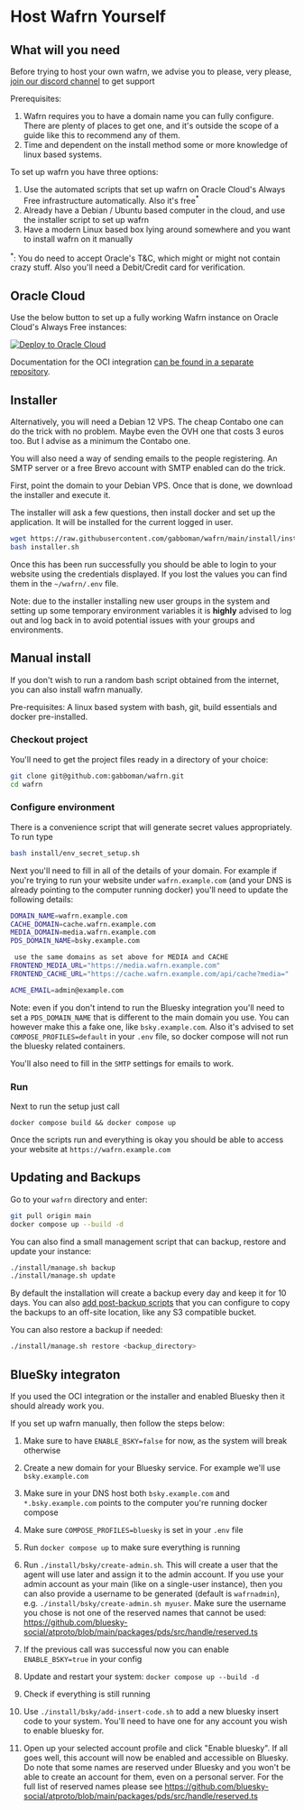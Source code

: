 # Host Wafrn Yourself

## What will you need

Before trying to host your own wafrn, we advise you to please, very please, [join our discord channel](https://discord.gg/EXpCBpvM) to get support

Prerequisites:

1. Wafrn requires you to have a domain name you can fully configure. There are plenty of places to get one, and it's outside the scope of a guide like this to recommend any of them.
2. Time and dependent on the install method some or more knowledge of linux based systems.

To set up wafrn you have three options:

1. Use the automated scripts that set up wafrn on Oracle Cloud's Always Free infrastructure automatically. Also it's free<sup>*<sup>
2. Already have a Debian / Ubuntu based computer in the cloud, and use the installer script to set up wafrn
3. Have a modern Linux based box lying around somewhere and you want to install wafrn on it manually

<sup>*</sup>: You do need to accept Oracle's T&C, which might or might not contain crazy stuff. Also you'll need a Debit/Credit card for verification.

## Oracle Cloud

Use the below button to set up a fully working Wafrn instance on Oracle Cloud's Always Free instances:

[![Deploy to Oracle Cloud][magic_button]][magic_wafrn_basic_stack]

Documentation for the OCI integration [can be found in a separate repository](https://github.com/sztupy/wafrn-opentofu).

## Installer

Alternatively, you will need a Debian 12 VPS. The cheap Contabo one can do the trick with no problem. Maybe even the OVH one that costs 3 euros too. But I advise as a minimum the Contabo one.

You will also need a way of sending emails to the people registering. An SMTP server or a free Brevo account with SMTP enabled can do the trick.

First, point the domain to your Debian VPS. Once that is done, we download the installer and execute it.

The installer will ask a few questions, then install docker and set up the application. It will be installed for the current logged in user.

```bash
wget https://raw.githubusercontent.com/gabboman/wafrn/main/install/installer.sh
bash installer.sh
```

Once this has been run successfully you should be able to login to your website using the credentials displayed. If you lost the values you can find them in the `~/wafrn/.env` file.

Note: due to the installer installing new user groups in the system and setting up some temporary environment variables it is **highly** advised to log out and log back in to avoid potential issues with your groups and environments.

## Manual install

If you don't wish to run a random bash script obtained from the internet, you can also install wafrn manually.

Pre-requisites: A linux based system with bash, git, build essentials and docker pre-installed.

### Checkout project

You'll need to get the project files ready in a directory of your choice:

```bash
git clone git@github.com:gabboman/wafrn.git
cd wafrn
```

### Configure environment

There is a convenience script that will generate secret values appropriately. To run type

```bash
bash install/env_secret_setup.sh
```

Next you'll need to fill in all of the details of your domain. For example if you're trying to run your website under `wafrn.example.com` (and your DNS is already pointing to the computer running docker) you'll need to update the following details:

```sh
DOMAIN_NAME=wafrn.example.com
CACHE_DOMAIN=cache.wafrn.example.com
MEDIA_DOMAIN=media.wafrn.example.com
PDS_DOMAIN_NAME=bsky.example.com

 use the same domains as set above for MEDIA and CACHE
FRONTEND_MEDIA_URL="https://media.wafrn.example.com"
FRONTEND_CACHE_URL="https://cache.wafrn.example.com/api/cache?media="

ACME_EMAIL=admin@example.com
```

Note: even if you don't intend to run the Bluesky integration you'll need to set a `PDS_DOMAIN_NAME` that is different to the main domain you use. You can however make this a fake one, like `bsky.example.com`. Also it's advised to set `COMPOSE_PROFILES=default` in your `.env` file, so docker compose will not run the bluesky related containers.

You'll also need to fill in the `SMTP` settings for emails to work.

### Run

Next to run the setup just call

```
docker compose build && docker compose up
```

Once the scripts run and everything is okay you should be able to access your website at `https://wafrn.example.com`

## Updating and Backups

Go to your `wafrn` directory and enter:

```bash
git pull origin main
docker compose up --build -d
```

You can also find a small management script that can backup, restore and update your instance:

```bash
./install/manage.sh backup
./install/manage.sh update
```

By default the installation will create a backup every day and keep it for 10 days. You can also [add post-backup scripts](https://github.com/sztupy/wafrn-opentofu/blob/main/scripts/post_backup.template.sh) that you can configure to copy the backups to an off-site location, like any S3 compatible bucket.

You can also restore a backup if needed:

```bash
./install/manage.sh restore <backup_directory>
```

## BlueSky integraton

If you used the OCI integration or the installer and enabled Bluesky then it should already work you.

If you set up wafrn manually, then follow the steps below:

1. Make sure to have `ENABLE_BSKY=false` for now, as the system will break otherwise

2. Create a new domain for your Bluesky service. For example we'll use `bsky.example.com`

3. Make sure in your DNS host both `bsky.example.com` and `*.bsky.example.com` points to the computer you're running docker compose

4. Make sure `COMPOSE_PROFILES=bluesky` is set in your `.env` file

5. Run `docker compose up` to make sure everything is running

6. Run `./install/bsky/create-admin.sh`. This will create a user that the agent will use later and assign it to the admin account. If you use your admin account as your main (like on a single-user instance), then you can also provide a username to be generated (default is `wafrnadmin`), e.g. `./install/bsky/create-admin.sh myuser`. Make sure the username you chose is not one of the reserved names that cannot be used: https://github.com/bluesky-social/atproto/blob/main/packages/pds/src/handle/reserved.ts

7. If the previous call was successful now you can enable `ENABLE_BSKY=true` in your config

8. Update and restart your system: `docker compose up --build -d`

9. Check if everything is still running

10. Use `./install/bsky/add-insert-code.sh` to add a new bluesky insert code to your system. You'll need to have one for any account you wish to enable bluesky for.

11. Open up your selected account profile and click "Enable bluesky". If all goes well, this account will now be enabled and accessible on Bluesky. Do note that some names are reserved under Bluesky and you won't be able to create an account for them, even on a personal server. For the full list of reserved names please see https://github.com/bluesky-social/atproto/blob/main/packages/pds/src/handle/reserved.ts

[magic_button]: https://oci-resourcemanager-plugin.plugins.oci.oraclecloud.com/latest/deploy-to-oracle-cloud.svg
[magic_wafrn_basic_stack]: https://cloud.oracle.com/resourcemanager/stacks/create?zipUrl=https://github.com/sztupy/wafrn-opentofu/releases/latest/download/wafrn-opentofu-latest.zip
